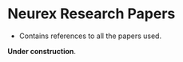   # Neurex Research Papers
  
  - Contains references to all the papers used.
  
  **Under construction**.
